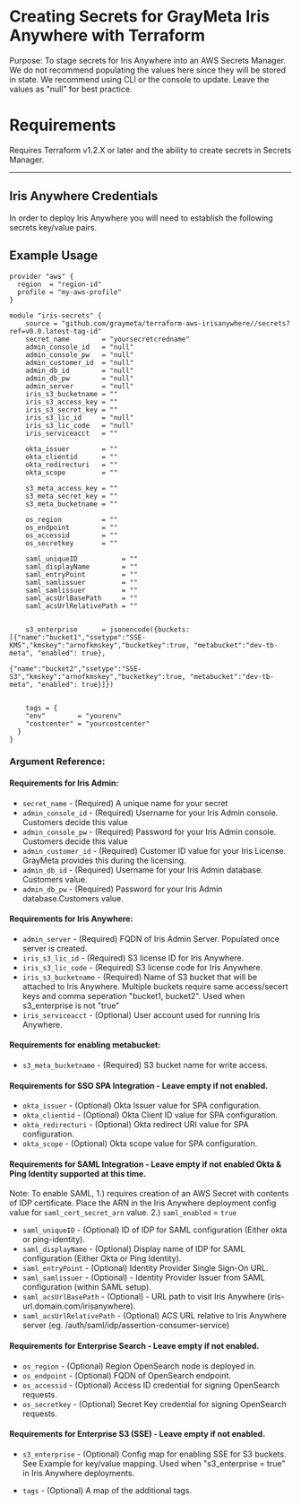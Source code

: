 # Creating Secrets for GrayMeta Iris Anywhere with Terraform
Purpose: To stage secrets for Iris Anywhere into an AWS Secrets Manager.  We do not recommend populating the values here since they will be stored in state. We recommend using CLI or the console to update.  Leave the values as "null" for best practice. 

# Requirements
Requires Terraform v1.2.X or later and the ability to create secrets in Secrets Manager. 

***
## Iris Anywhere Credentials
In order to deploy Iris Anywhere you will need to establish the following secrets key/value pairs.

## Example Usage

```hcl
provider "aws" {
  region  = "region-id"
  profile = "my-aws-profile"
}

module "iris-secrets" {    
    source = "github.com/graymeta/terraform-aws-irisanywhere//secrets?ref=v0.0.latest-tag-id"
    secret_name        = "yoursecretcredname"
    admin_console_id   = "null"
    admin_console_pw   = "null"
    admin_customer_id  = "null"
    admin_db_id        = "null"
    admin_db_pw        = "null"
    admin_server       = "null"
    iris_s3_bucketname = ""
    iris_s3_access_key = ""
    iris_s3_secret_key = ""
    iris_s3_lic_id     = "null"
    iris_s3_lic_code   = "null"
    iris_serviceacct   = ""

    okta_issuer        = ""
    okta_clientid      = ""
    okta_redirecturi   = ""
    okta_scope         = ""

    s3_meta_access_key = ""
    s3_meta_secret_key = ""
    s3_meta_bucketname = ""

    os_region          = ""
    os_endpoint        = ""
    os_accessid        = ""
    os_secretkey       = ""

    saml_uniqueID           = ""
    saml_displayName        = ""
    saml_entryPoint         = ""
    saml_samlissuer         = ""
    saml_samlissuer         = ""
    saml_acsUrlBasePath     = ""
    saml_acsUrlRelativePath = ""


    s3_enterprise      = jsonencode({buckets: [{"name":"bucket1","ssetype":"SSE-KMS","kmskey":"arnofkmskey","bucketkey":true, "metabucket":"dev-tb-meta", "enabled": true},
                                              {"name":"bucket2","ssetype":"SSE-S3","kmskey":"arnofkmskey","bucketkey":true, "metabucket":"dev-tb-meta", "enabled": true}]})


    tags = {
    "env"        = "yourenv"
    "costcenter" = "yourcostcenter"
  }
}
```

### Argument Reference:
#### Requirements for Iris Admin:
* `secret_name` - (Required) A unique name for your secret
* `admin_console_id` - (Required) Username for your Iris Admin console. Customers decide this value
* `admin_console_pw` - (Required) Password for your Iris Admin console. Customers decide this value
* `admin_customer_id` - (Required) Customer ID value for your Iris License. GrayMeta provides this during the licensing. 
* `admin_db_id` - (Required) Username for your Iris Admin database. Customers value.
* `admin_db_pw` - (Required) Password for your Iris Admin database.Customers value.
#### Requirements for Iris Anywhere:
* `admin_server` - (Required) FQDN of Iris Admin Server. Populated once server is created.
* `iris_s3_lic_id` - (Required) S3 license ID for Iris Anywhere.
* `iris_s3_lic_code` - (Required) S3 license code for Iris Anywhere.
* `iris_s3_bucketname` - (Required) Name of S3 bucket that will be attached to Iris Anywhere. Multiple buckets require same access/secert keys and comma seperation "bucket1, bucket2". Used when s3_enterprise is not "true"
* `iris_serviceacct` - (Optional) User account used for running Iris Anywhere.
#### Requirements for enabling metabucket:
* `s3_meta_bucketname` - (Required) S3 bucket name for write access.
#### Requirements for SSO SPA Integration - Leave empty if not enabled. 
* `okta_issuer` - (Optional) Okta Issuer value for SPA configuration. 
* `okta_clientid` - (Optional) Okta Client ID value for SPA configuration. 
* `okta_redirecturi` - (Optional) Okta redirect URI value for SPA configuration. 
* `okta_scope` - (Optional) Okta scope value for SPA configuration. 
#### Requirements for SAML Integration - Leave empty if not enabled Okta & Ping Identity supported at this time. 
Note: To enable SAML, 1.) requires creation of an AWS Secret with contents of IDP certificate. Place the ARN in the Iris Anywhere deployment config value for `saml_cert_secret_arn` value. 2.) `saml_enabled` = `true`
* `saml_uniqueID` - (Optional) ID of IDP for SAML configuration (Either okta or ping-identity). 
* `saml_displayName` - (Optional)  Display name of IDP for SAML configuration (Either Okta or Ping Identity). 
* `saml_entryPoint` - (Optional)  Identity Provider Single Sign-On URL. 
* `saml_samlissuer` - (Optional) - Identity Provider Issuer from SAML configuration (within SAML setup). 
* `saml_acsUrlBasePath` - (Optional) - URL path to visit Iris Anywhere (iris-url.domain.com/irisanywhere). 
* `saml_acsUrlRelativePath` - (Optional) ACS URL relative to Iris Anywhere server (eg. /auth/saml/idp/assertion-consumer-service) 
#### Requirements for Enterprise Search - Leave empty if not enabled.
* `os_region` - (Optional) Region OpenSearch node is deployed in. 
* `os_endpoint` - (Optional) FQDN of OpenSearch endpoint.
* `os_accessid` - (Optional) Access ID credential for signing OpenSearch requests. 
* `os_secretkey` - (Optional) Secret Key credential for signing OpenSearch requests.
#### Requirements for Enterprise S3 (SSE) - Leave empty if not enabled.
* `s3_enterprise` - (Optional) Config map for enabling SSE for S3 buckets. See Example for key/value mapping. Used when "s3_enterprise = true" in Iris Anywhere deployments.

* `tags` -  (Optional) A map of the additional tags.
